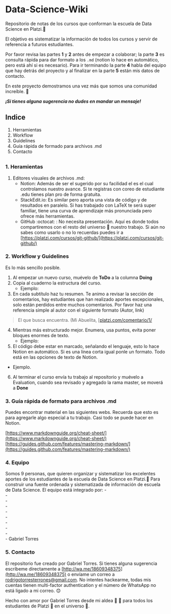 
#  Data-Science-Wiki
Repositorio de notas de los cursos que conforman la escuela de Data Science en Platzi.💚

El objetivo es sistematizar la información de todos los cursos y servir de referencia a futuros estudiantes.

Por favor revisa las partes **1** y **2**  antes de empezar a colaborar; la parte **3** es consulta rápida para dar formato  a los `.md` (notion lo hace en automático, pero está ahí si es necesario).
Para ir terminando la parte **4**  habla del equipo que hay detrás del proyecto y al finalizar en la parte **5** están mis datos de contacto. 

En este proyecto demostramos una vez más que somos una comunidad increíble. 💚 

***¡Si tienes alguna sugerencia no dudes en mandar un mensaje!*** 

## Indice
1. Herramientas 
2. Workflow
3. Guidelines
4. Guía rápida de formado para archivos .md
5. Contacto
##   
### 1. Heramientas
1. Editores visuales de archivos .md:
	- Notion: Además de ser el sugerido por su facilidad el es el cual controlamos nuestro avance. Si te registras con coreo de estudiante .edu tienes plan pro de forma gratuita.
	-  StackEdit.io: Es similar pero aporta una vista de código y de resultados en paralelo. Si has trabajado con LaTeX te será super familiar, tiene una curva de aprendizaje más pronunciada pero ofrece más herramientas.
	- GitHub :octocat: : No necesita presentación. Aquí es donde todos compartiremos con el resto del universo 🌌 nuestro trabajo. Si aún no sabes como usarlo o no lo recuerdas puedes ir a  [https://platzi.com/cursos/git-github/](https://platzi.com/cursos/git-github/) 

### 2. Workflow y Guidelines
Es lo más sencillo posible.
1. Al empezar un nuevo curso, muévelo de **ToDo** a la columna  **Doing**
2. Copia al cuaderno la estructura del curso.
	 -	Ejemplo:
3. En cada subtítulo haz tu resumen. Te animo a revisar la sección de comentarios, hay estudiantes que han realizado aportes excepcionales, solo están perdidos entre muchos comentarios. Por favor haz una referencia simple al autor con el siguiente formato (Autor, link)
> El que busca encuentra. (Mi Abuelita, [[platzi.com/comentario/1/](https://platzi.com/comentario/1/)
4. Mientras más estructurado mejor. Enumera, usa puntos, evita poner bloques enormes de texto. 
	- Ejemplo:
5. El código debe estar en marcado, señalando el lenguaje, esto lo hace Notion en automático. Si es una línea corta igual ponle un formato. Todo está en las opciones de texto de Notion.
- Ejemplo.
6. Al terminar el curso envía tu trabajo al repositorio y muévelo a Evaluation, cuando sea revisado y agregado la rama master, se moverá a **Done**

### 3. Guía rápida de formato para archivos .md
Puedes encontrar material en las siguientes webs. Recuerda que esto es para agregarle algo especial a tu trabajo. Casi todo se puede hacer en Notion. 

[https://www.markdownguide.org/cheat-sheet/](https://www.markdownguide.org/cheat-sheet/)
[https://guides.github.com/features/mastering-markdown/](https://guides.github.com/features/mastering-markdown/)

### 4. Equipo

Somos 9 personas, que quieren organizar y sistematizar los excelentes aportes de los estudiantes  de la escuela de Data Science en Platzi.💚  Para construir una fuente ordenada y sistematizada de información de escuela de Data Science. El equipo está integrado por:
	-  
	-  
	-  
	-  
	-  
	-  
	-  
	-  
	-  
	- Gabriel Torres

### 5.  Contacto
El repositorio fue creado por Gabriel Torres. Si tienes alguna sugerencia escríbeme directamente a [http://wa.me/18609348375](http://wa.me/18609348375) o envíame un correo a rodrigotorresterrones@gmail.com. 
No intentes hackearme, todas mis cuentas tienen multi-factor authentication y el número de WhatsApp no está ligado a mi correo. 😊



Hecho con amor por Gabriel Torres desde mi aldea 💛 🌻 para todos los estudiantes de Platzi 💚 en el universo 🌌.
